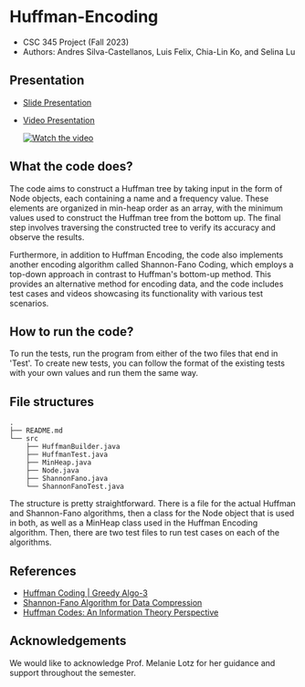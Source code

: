 # Huffman-Encoding

- CSC 345 Project (Fall 2023)
- Authors: Andres Silva-Castellanos, Luis Felix, Chia-Lin Ko, and Selina Lu

## Presentation
- [Slide Presentation](https://drive.google.com/file/d/1qm-f9cGYqphoEComYSFPiTEz1Qq3W2zG/view?usp=sharing)
- [Video Presentation](https://youtu.be/m1iVB1P_iDM)

  [![Watch the video](https://img.youtube.com/vi/m1iVB1P_iDM/maxresdefault.jpg)](https://youtu.be/m1iVB1P_iDM)


## What the code does?

The code aims to construct a Huffman tree by taking input in the form of Node objects, each containing a name and a frequency value. These elements are organized in min-heap order as an array, with the minimum values used to construct the Huffman tree from the bottom up. The final step involves traversing the constructed tree to verify its accuracy and observe the results. 

Furthermore, in addition to Huffman Encoding, the code also implements another encoding algorithm called Shannon-Fano Coding, which employs a top-down approach in contrast to Huffman's bottom-up method. This provides an alternative method for encoding data, and the code includes test cases and videos showcasing its functionality with various test scenarios.

## How to run the code?

To run the tests, run the program from either of the two files that end in 'Test'. To create new tests, you can follow the format of the existing tests with your own values and run them the same way. 

## File structures

```
.
├── README.md
└── src
    ├── HuffmanBuilder.java
    ├── HuffmanTest.java
    ├── MinHeap.java
    ├── Node.java
    ├── ShannonFano.java
    └── ShannonFanoTest.java
```
The structure is pretty straightforward. There is a file for the actual Huffman and Shannon-Fano algorithms, then a class for the Node object that is used in both, as well as a MinHeap class used in the Huffman Encoding algorithm. Then, there are two test files to run test cases on each of the algorithms.

## References
- [Huffman Coding | Greedy Algo-3](https://www.youtube.com/watch?v=B3y0RsVCyrw&ab_channel=Reducible)
- [Shannon-Fano Algorithm for Data Compression](https://www.geeksforgeeks.org/shannon-fano-algorithm-for-data-compression/)
- [Huffman Codes: An Information Theory Perspective](https://www.geeksforgeeks.org/huffman-coding-greedy-algo-3/)

## Acknowledgements

We would like to acknowledge Prof. Melanie Lotz for her guidance and support throughout the semester.
